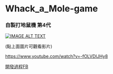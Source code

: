 # Whack_a_Mole-game

### 自製打地鼠機 第4代

[![IMAGE ALT TEXT](http://img.youtube.com/vi/-fOLVDIJHy8/0.jpg)](https://www.youtube.com/watch?v=-fOLVDIJHy8 "### 自製打地鼠機 第4代")

(點上面圖片可觀看影片)

https://www.youtube.com/watch?v=-fOLVDIJHy8

[開發過程FB](https://www.facebook.com/weng.hao.5/videos/10209866678178472/?permPage=1)
